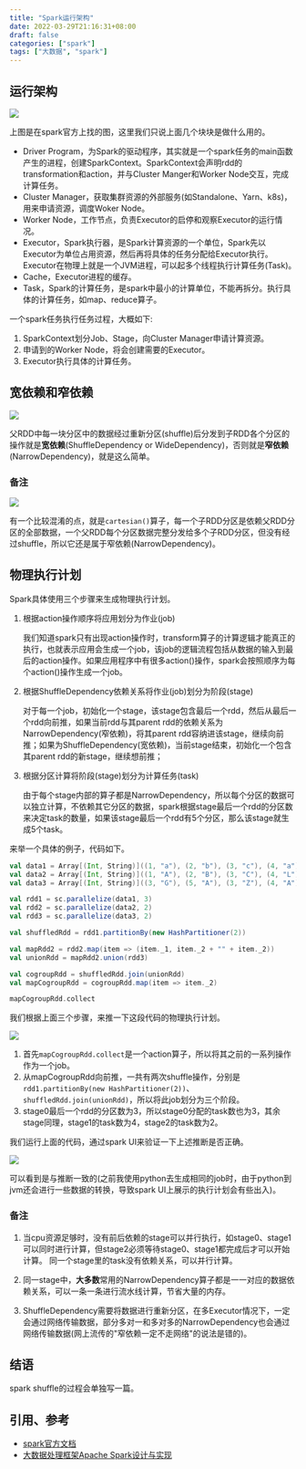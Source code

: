 ```yaml
---
title: "Spark运行架构"
date: 2022-03-29T21:16:31+08:00
draft: false
categories: ["spark"]
tags: ["大数据", "spark"]
---
```


## 运行架构

![](/img/spark/1.png)

上图是在spark官方上找的图，这里我们只说上面几个块块是做什么用的。

* Driver Program，为Spark的驱动程序，其实就是一个spark任务的main函数产生的进程，创建SparkContext。SparkContext会声明rdd的transformation和action，并与Cluster Manger和Worker Node交互，完成计算任务。
* Cluster Manager，获取集群资源的外部服务(如Standalone、Yarn、k8s)，用来申请资源，调度Woker Node。
* Worker Node，工作节点，负责Executor的启停和观察Executor的运行情况。
* Executor，Spark执行器，是Spark计算资源的一个单位，Spark先以Executor为单位占用资源，然后再将具体的任务分配给Executor执行。Executor在物理上就是一个JVM进程，可以起多个线程执行计算任务(Task)。
* Cache，Executor进程的缓存。
* Task，Spark的计算任务，是spark中最小的计算单位，不能再拆分。执行具体的计算任务，如map、reduce算子。

一个spark任务执行任务过程，大概如下:
1. SparkContext划分Job、Stage，向Cluster Manager申请计算资源。
2. 申请到的Worker Node，将会创建需要的Executor。
3. Executor执行具体的计算任务。


## 宽依赖和窄依赖

![](/img/spark/4.png)

父RDD中每一块分区中的数据经过重新分区(shuffle)后分发到子RDD各个分区的操作就是<b>宽依赖</b>(ShuffleDependency or WideDependency)，否则就是<b>窄依赖</b>(NarrowDependency)，就是这么简单。

### 备注

![](/img/spark/5.png)

有一个比较混淆的点，就是`cartesian()`算子，每一个子RDD分区是依赖父RDD分区的全部数据，一个父RDD每个分区数据完整分发给多个子RDD分区，但没有经过shuffle，所以它还是属于窄依赖(NarrowDependency)。

## 物理执行计划

Spark具体使用三个步骤来生成物理执行计划。

1. 根据action操作顺序将应用划分为作业(job)

    我们知道spark只有出现action操作时，transform算子的计算逻辑才能真正的执行，也就表示应用会生成一个job，该job的逻辑流程包括从数据的输入到最后的action操作。如果应用程序中有很多action()操作，spark会按照顺序为每个action()操作生成一个job。

2. 根据ShuffleDependency依赖关系将作业(job)划分为阶段(stage)

    对于每一个job，初始化一个stage，该stage包含最后一个rdd，然后从最后一个rdd向前推，如果当前rdd与其parent rdd的依赖关系为NarrowDependency(窄依赖)，将其parent rdd容纳进该stage，继续向前推；如果为ShuffleDependency(宽依赖)，当前stage结束，初始化一个包含其parent rdd的新stage，继续想前推；

3. 根据分区计算将阶段(stage)划分为计算任务(task)

    由于每个stage内部的算子都是NarrowDependency，所以每个分区的数据可以独立计算，不依赖其它分区的数据，spark根据stage最后一个rdd的分区数来决定task的数量，如果该stage最后一个rdd有5个分区，那么该stage就生成5个task。

来举一个具体的例子，代码如下。

```scala
val data1 = Array[(Int, String)]((1, "a"), (2, "b"), (3, "c"), (4, "a"), (5, "h"), (3, "g"), (2, "l"), (1, "x"))
val data2 = Array[(Int, String)]((1, "A"), (2, "B"), (3, "C"), (4, "L"))
val data3 = Array[(Int, String)]((3, "G"), (5, "A"), (3, "Z"), (4, "A"))

val rdd1 = sc.parallelize(data1, 3)
val rdd2 = sc.parallelize(data2, 2)
val rdd3 = sc.parallelize(data3, 2)

val shuffledRdd = rdd1.partitionBy(new HashPartitioner(2))

val mapRdd2 = rdd2.map(item => (item._1, item._2 + "" + item._2))
val unionRdd = mapRdd2.union(rdd3)

val cogroupRdd = shuffledRdd.join(unionRdd)
val mapCogroupRdd = cogroupRdd.map(item => item._2)

mapCogroupRdd.collect
```

我们根据上面三个步骤，来推一下这段代码的物理执行计划。

![](/img/spark/2.png)

1. 首先`mapCogroupRdd.collect`是一个action算子，所以将其之前的一系列操作作为一个job。
2. 从mapCogroupRdd向前推，一共有两次shuffle操作，分别是`rdd1.partitionBy(new HashPartitioner(2))`、`shuffledRdd.join(unionRdd)`，所以将此job划分为三个阶段。
3. stage0最后一个rdd的分区数为3，所以stage0分配的task数也为3，其余stage同理，stage1的task数为4，stage2的task数为2。

我们运行上面的代码，通过spark UI来验证一下上述推断是否正确。

![](/img/spark/3.png)

可以看到是与推断一致的(之前我使用python去生成相同的job时，由于python到jvm还会进行一些数据的转换，导致spark UI上展示的执行计划会有些出入)。


### 备注

1. 当cpu资源足够时，没有前后依赖的stage可以并行执行，如stage0、stage1可以同时进行计算，但stage2必须等待stage0、stage1都完成后才可以开始计算。  同一个stage里的task没有依赖关系，可以并行计算。

2. 同一stage中，<b>大多数</b>常用的NarrowDependency算子都是一一对应的数据依赖关系，可以一条一条进行流水线计算，节省大量的内存。

3. ShuffleDependency需要将数据进行重新分区，在多Executor情况下，一定会通过网络传输数据，部分多对一和多对多的NarrowDependency也会通过网络传输数据(网上流传的"窄依赖一定不走网络"的说法是错的)。


## 结语

spark shuffle的过程会单独写一篇。


## 引用、参考

* [spark官方文档](https://spark.apache.org/docs/latest/cluster-overview.html)
* [大数据处理框架Apache Spark设计与实现](https://book.douban.com/subject/35140409/)
